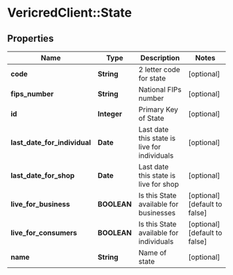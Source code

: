 # VericredClient::State

## Properties
Name | Type | Description | Notes
------------ | ------------- | ------------- | -------------
**code** | **String** | 2 letter code for state | [optional] 
**fips_number** | **String** | National FIPs number | [optional] 
**id** | **Integer** | Primary Key of State | [optional] 
**last_date_for_individual** | **Date** | Last date this state is live for individuals | [optional] 
**last_date_for_shop** | **Date** | Last date this state is live for shop | [optional] 
**live_for_business** | **BOOLEAN** | Is this State available for businesses | [optional] [default to false]
**live_for_consumers** | **BOOLEAN** | Is this State available for individuals | [optional] [default to false]
**name** | **String** | Name of state | [optional] 


